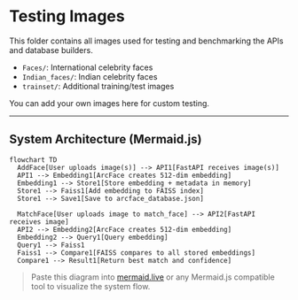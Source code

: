 # Testing Images

This folder contains all images used for testing and benchmarking the APIs and database builders.

- `Faces/`: International celebrity faces
- `Indian_faces/`: Indian celebrity faces
- `trainset/`: Additional training/test images

You can add your own images here for custom testing.

---

## System Architecture (Mermaid.js)

```
flowchart TD
  AddFace[User uploads image(s)] --> API1[FastAPI receives image(s)]
  API1 --> Embedding1[ArcFace creates 512-dim embedding]
  Embedding1 --> Store1[Store embedding + metadata in memory]
  Store1 --> Faiss1[Add embedding to FAISS index]
  Store1 --> Save1[Save to arcface_database.json]

  MatchFace[User uploads image to match_face] --> API2[FastAPI receives image]
  API2 --> Embedding2[ArcFace creates 512-dim embedding]
  Embedding2 --> Query1[Query embedding]
  Query1 --> Faiss1
  Faiss1 --> Compare1[FAISS compares to all stored embeddings]
  Compare1 --> Result1[Return best match and confidence]
```

> Paste this diagram into [mermaid.live](https://mermaid.live/) or any Mermaid.js compatible tool to visualize the system flow.
